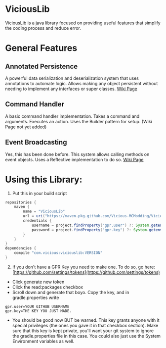 # ViciousLib
ViciousLib is a java library focused on providing useful features that simplify the coding process and reduce error.
# General Features
## Annotated Persistence
A powerful data serialization and deserialization system that uses annotations to automate logic. Allows making any object persistent without needing to implement any interfaces or super classes.
[Wiki Page](https://github.com/Vicious-Development/ViciousLib/wiki/Persistence)
## Command Handler
A basic command handler implementation. Takes a command and arguments. Executes an action. Uses the Builder pattern for setup.
(Wiki Page not yet added)
## Event Broadcasting
Yes, this has been done before. This system allows calling methods on event objects. Uses a Reflective implementation to do so.
[Wiki Page](https://github.com/Vicious-Development/ViciousLib/wiki/Event-Broadcasting)

# Using this Library:
1. Put this in your build script
```gradle
repositories {
    maven {
        name = "ViciousLib"
        url = uri("https://maven.pkg.github.com/Vicious-MCModding/ViciousLib")
        credentials {
            username = project.findProperty("gpr.user") ?: System.getenv("GPR_USER")
            password = project.findProperty("gpr.key") ?: System.getenv("GPR_API_KEY")
        }
    }
}
dependencies {
    compile "com.vicious:viciouslib:VERSION"
}
```
2. If you don't have a GPR Key you need to make one. To do so, go here: [https://github.com/settings/tokens](https://github.com/settings/tokens)
* Click generate new token
* Click the read:packages checkbox
* Scroll down and generate that boyo. Copy the key, and in gradle.properties write
```
gpr.user=YOUR GITHUB USERNAME
gpr.key=THE KEY YOU JUST MADE.
```
* You should be good now BUT be warned. This key grants anyone with it special privileges (the ones you gave it in that checkbox section). Make sure that this key is kept private, you'll want your git system to ignore the gradle.properties file in this case. You could also just use the System Environment variables as well.
